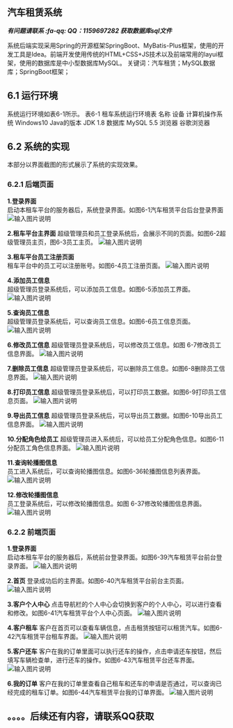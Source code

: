 ## 汽车租赁系统


 **_有问题请联系 :fa-qq: QQ：1159697282 获取数据库sql文件_** 

系统后端实现采用Spring的开源框架SpringBoot、MyBatis-Plus框架，使用的开发工具是Idea。前端开发使用传统的HTML+CSS+JS技术以及前端常用的layui框架，使用的数据库是中小型数据库MySQL。
关键词：汽车租赁；MySQL数据库；SpringBoot框架；

## 6.1 运行环境 
系统运行环境如表6-1所示。
表6-1 租车系统运行环境表
名称	设备
计算机操作系统	Windows10
Java的版本	JDK 1.8
数据库	MySQL 5.5
浏览器	谷歌浏览器

## 6.2 系统的实现 
本部分以界面截图的形式展示了系统的实现效果。

### 6.2.1 后端页面 
**1.登录界面**  
启动本租车平台的服务器后，系统登录界面。如图6-1汽车租赁平台后台登录界面
![输入图片说明](https://images.gitee.com/uploads/images/2021/0714/131046_996ed248_5617533.png "图片1.png")

**2.租车平台主界面** 
超级管理员和员工登录系统后，会展示不同的页面。如图6-2超级管理员主页，图6-3员工主页。 
![输入图片说明](https://images.gitee.com/uploads/images/2021/0714/131055_07e72fc6_5617533.png "图片2.png")

**3.租车平台员工注册页面**  
租车平台中的员工可以注册账号。如图6-4员工注册页面。
![输入图片说明](https://images.gitee.com/uploads/images/2021/0714/131105_342e5904_5617533.png "图片3.png")

**4.添加员工信息**  
超级管理员登录系统后，可以添加员工信息。如图6-5添加员工界面。
![输入图片说明](https://images.gitee.com/uploads/images/2021/0714/131136_42dfc473_5617533.png "图片4.png")

**5.查询员工信息**  
超级管理员登录系统后，可以查询员工信息。如图6-6员工信息页面。
![输入图片说明](https://images.gitee.com/uploads/images/2021/0714/131143_b7ee4462_5617533.png "图片5.png")

**6.修改员工信息** 
超级管理员登录系统后，可以修改员工信息。如图 6-7修改员工信息界面。
![输入图片说明](https://images.gitee.com/uploads/images/2021/0714/131152_87c052e0_5617533.png "图片6.png")

**7.删除员工信息** 
超级管理员登录系统后，可以删除员工信息。如图6-8删除员工信息界面。
![输入图片说明](https://images.gitee.com/uploads/images/2021/0714/131200_e50fbbd8_5617533.png "图片7.png")

**8.打印员工信息** 
超级管理员登录系统后，可以打印员工数据。如图6-9打印员工信息页面。
![输入图片说明](https://images.gitee.com/uploads/images/2021/0714/131211_3f5cdc71_5617533.png "图片8.png")

**9.导出员工信息** 
超级管理员登录系统后，可以导出员工数据。如图6-10导出员工信息界面。
![输入图片说明](https://images.gitee.com/uploads/images/2021/0714/131220_16e4d35a_5617533.png "图片9.png")

**10.分配角色给员工** 
超级管理员进入系统后，可以给员工分配角色信息。如图6-11分配员工角色信息界面。
![输入图片说明](https://images.gitee.com/uploads/images/2021/0714/131229_5a2ffec0_5617533.png "图片10.png")

**11.查询轮播图信息**  
员工进入系统后，可以查询轮播图信息。如图6-36轮播图信息列表界面。
![输入图片说明](https://images.gitee.com/uploads/images/2021/0728/132849_3530bcf0_5617533.png "图片1.png")

**12.修改轮播图信息**  
员工登录系统后，可以修改轮播图信息。如图 6-37修改轮播图信息界面。
![输入图片说明](https://images.gitee.com/uploads/images/2021/0728/132900_68c381f3_5617533.png "图片2.png")


### 6.2.2 前端页面
**1.登录界面**  
启动本租车平台的服务器后，系统前台登录界面。如图6-39汽车租赁平台前台登录界面。
![输入图片说明](https://images.gitee.com/uploads/images/2021/0728/132422_7cd5a8e2_5617533.png "前台图片3.png")

**2.首页** 
登录成功后的主界面。如图6-40汽车租赁平台前台主页面。
![输入图片说明](https://images.gitee.com/uploads/images/2021/0728/132432_6e3027ee_5617533.png "前台图片4.png")

**3.客户个人中心** 
点击导航栏的个人中心会切换到客户的个人中心，可以进行查看和修改。如图6-41汽车租赁平台个人中心页面。
![输入图片说明](https://images.gitee.com/uploads/images/2021/0728/132533_3b830f77_5617533.png "前台5.png")

**4.客户租车** 
客户在首页可以查看车辆信息，点击租赁按钮可以租赁汽车。如图6-42汽车租赁平台租车界面。
![输入图片说明](https://images.gitee.com/uploads/images/2021/0728/132519_52626b76_5617533.png "前台6.png")

**5.客户还车** 
客户在我的订单里面可以执行还车的操作，点击申请还车按钮，然后填写车辆检查单，进行还车的操作。如图6-43汽车租赁平台还车界面。
![输入图片说明](https://images.gitee.com/uploads/images/2021/0728/132646_920c689e_5617533.png "图片8.png")

**6.我的订单** 
客户在我的订单里查看自己租车和还车的申请是否通过，可以查询已经完成的租车订单。如图6-44汽车租赁平台我的订单界面。
![输入图片说明](https://images.gitee.com/uploads/images/2021/0728/132610_ef6ccfcc_5617533.png "前台图片7.png")

## 。。。。后续还有内容，请联系QQ获取